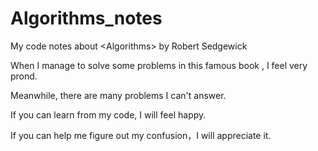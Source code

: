 # Algorithms_notes
My code notes about  &lt;Algorithms> by Robert Sedgewick


When I manage to solve some problems in this famous book , I feel very prond. 

Meanwhile, there are many problems I can't answer.

If you can learn from my code, I will feel happy.

If you can help me figure out my confusion，I will appreciate it.

